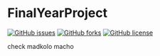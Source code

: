 # FinalYearProject

[![GitHub issues](https://img.shields.io/github/issues/8bitRavan/FinalYearProject)](https://github.com/8bitRavan/FinalYearProject/issues)
[![GitHub forks](https://img.shields.io/github/forks/8bitRavan/FinalYearProject)](https://github.com/8bitRavan/FinalYearProject/network)
[![GitHub license](https://img.shields.io/github/license/8bitRavan/FinalYearProject)](https://github.com/8bitRavan/FinalYearProject)

check madkolo macho
